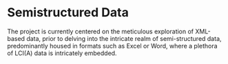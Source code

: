 # Semistructured Data

The project is currently centered on the meticulous exploration of XML-based data, prior to delving into the intricate realm of semi-structured data, predominantly housed in formats such as Excel or Word, where a plethora of LCI(A) data is intricately embedded.